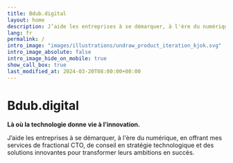 ```yaml
---
title: Bdub.digital
layout: home
description: J’aide les entreprises à se démarquer, à l'ère du numérique, en offrant mes services de fractional CTO, de conseil en stratégie technologique et des solutions innovantes pour transformer leurs ambitions en succès.
lang: fr
permalink: /
intro_image: "images/illustrations/undraw_product_iteration_kjok.svg"
intro_image_absolute: false
intro_image_hide_on_mobile: true
show_call_box: true
last_modified_at: 2024-03-20T08:00:00+00:00
---
```


# Bdub.digital
**Là où la technologie donne vie à l’innovation.**

J’aide les entreprises à se démarquer, à l'ère du numérique, en offrant mes services de fractional CTO, de conseil en stratégie technologique et des solutions innovantes pour transformer leurs ambitions en succès.
